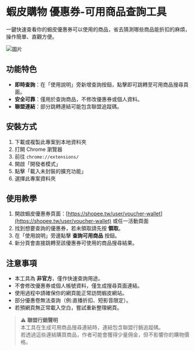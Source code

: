 # 蝦皮購物 優惠券-可用商品查詢工具

一鍵快速查看你的蝦皮優惠券可以使用的商品，省去猜測哪些商品能折扣的麻煩，操作簡單、直觀方便。

![圖片](https://files.catbox.moe/x4wb6m.png)


## 功能特色

- **即時查詢**：在「使用說明」旁新增查詢按鈕，點擊即可跳轉至可用商品搜尋頁面。
- **安全可靠**：僅用於查詢商品，不修改優惠券或個人資料。
- **聯盟連結**：部分跳轉連結可能包含聯盟追蹤碼。


## 安裝方式

1. 下載或複製此專案到本地資料夾
2. 打開 Chrome 瀏覽器
3. 前往 `chrome://extensions/`
4. 開啟「開發者模式」
5. 點擊「載入未封裝的擴充功能」
6. 選擇此專案資料夾


## 使用教學

1. 開啟蝦皮優惠券頁面：[https://shopee.tw/user/voucher-wallet](https://shopee.tw/user/voucher-wallet) 或任一活動頁面
2. 找到想要查詢的優惠券，若未領取請先按 **領取**。
3. 在「使用說明」旁邊點擊 **查詢可用商品** 按鈕。
4. 新分頁會直接跳轉至該優惠券可使用的商品搜尋結果。


## 注意事項

- 本工具為 **非官方**，僅作快速查詢用途。
- 不會修改優惠券或個人帳號資料，僅生成搜尋頁面連結。
- 使用過程中請確保你的網頁能正常訪問蝦皮網站。
- 部分優惠卷無法查詢（例:直播折扣、短影音限定）。
- 若預網頁無正常載入空白，嘗試重新整理網頁。

> ⚠️ **聯盟行銷聲明**  
> 本工具在生成可用商品搜尋連結時，連結包含聯盟行銷追蹤碼。  
> 若透過這些連結購買商品，作者可能會獲得少量佣金，但不影響你的購物價格。